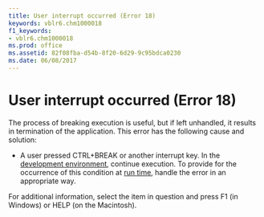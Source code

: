 ```yaml
---
title: User interrupt occurred (Error 18)
keywords: vblr6.chm1000018
f1_keywords:
- vblr6.chm1000018
ms.prod: office
ms.assetid: 82f08fba-d54b-8f20-6d29-9c95bdca0230
ms.date: 06/08/2017
---
```



# User interrupt occurred (Error 18)

The process of breaking execution is useful, but if left unhandled, it results in termination of the application. This error has the following cause and solution:



- A user pressed CTRL+BREAK or another interrupt key. In the [development environment](vbe-glossary.md), continue execution. To provide for the occurrence of this condition at [run time](vbe-glossary.md), handle the error in an appropriate way.
    

For additional information, select the item in question and press F1 (in Windows) or HELP (on the Macintosh).

